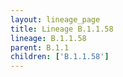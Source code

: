 ```yaml
---
layout: lineage_page
title: Lineage B.1.1.58
lineage: B.1.1.58
parent: B.1.1
children: ['B.1.1.58']
---
```

